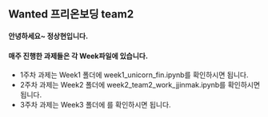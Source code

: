 ## Wanted 프리온보딩 team2 
#### 안녕하세요~ 정상현입니다.
#### 매주 진행한 과제들은 각 Week파일에 있습니다.
- 1주차 과제는 Week1 폴더에 week1_unicorn_fin.ipynb를 확인하시면 됩니다.
- 2주차 과제는 Week2 폴더에 week2_team2_work_jjinmak.ipynb를 확인하시면 됩니다.
- 3주차 과제는 Week3 폴더에 를 확인하시면 됩니다.
